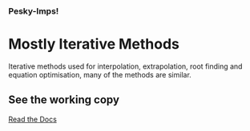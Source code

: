 ### Pesky-Imps!

# Mostly Iterative Methods

Iterative methods used for interpolation, extrapolation, root finding and equation optimisation, many of the methods are similar.

##  See the working copy

[Read the Docs](https://pesky-imps.readthedocs.io/en/latest/)